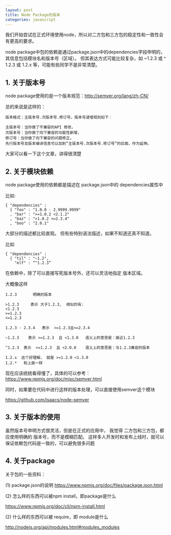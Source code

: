```yaml
---
layout: post
title: Node Package的版本
categories: javascript
---
```


我们开始尝试在正式环境使用node，所以对二方包和三方包的稳定性和一致性会有更高的要求。


node package中包的依赖是通过package.json中的dependencies字段申明的， 其信息包括模块名和版本号（区域）。
但其表达方式可能比较复杂，如  ~1.2.3 或  ^ 1.2.3 或 1.2.x 等，可能有些同学不是非常清楚。

## 1. 关于版本号

node package使用的是一个版本规范：http://semver.org/lang/zh-CN/

总的来说是这样的：

~~~
版本格式：主版本号.次版本号.修订号，版本号递增规则如下：

主版本号：当你做了不兼容的API 修改，
次版本号：当你做了向下兼容的功能性新增，
修订号：当你做了向下兼容的问题修正。
先行版本号及版本编译信息可以加到“主版本号.次版本号.修订号”的后面，作为延伸。
~~~

大家可以看一下这个文章，讲得很清楚


## 2. 关于模块依赖

 node package使用的依赖都是描述在 package.json中的 dependencies属性中

比如:

~~~
{ "dependencies" :
  { "foo" : "1.0.0 - 2.9999.9999"
  , "bar" : ">=1.0.2 <2.1.2"
  , "baz" : ">1.0.2 <=2.3.4"
  , "boo" : "2.0.1"
~~~


大部分的描述都比较直观。 但有些特别语法描述，如果不知道还真不知道。

比如

~~~
{ "dependencies" :
  { "til" : "~1.2", 
    "elf" : “^1.2.3”
~~~

在依赖中，除了可以直接写死版本号外，还可以灵活地指定 版本区域。  

大概像这样

~~~
1.2.3       明确的版本

>1.2.3     表示 大于1.2.3,  相似的有:
<1.2.3
>=1.2.3
<=1.2.3

1.2.3 - 2.3.4   表示  >=1.2.3且<=2.3.4

~1.2.3    表示 >=1.2.3  且 <1.3.0   语义上的意思是：接近1.2.3

^1.2.3  表示  >=1.2.3  且 <2.0.0    语义上的意思是：与1.2.3兼容的版本  

1.2.x  这个好理解， 就是 >=1.2.0 <1.3.0  
1.2.*   和上面一样
~~~

现在应该统统看得懂了，具体的可以参考：
https://www.npmjs.org/doc/misc/semver.html

同时，如果要在代码中进行这样的版本处理，可以直接使用semver这个模块

https://github.com/isaacs/node-semver

## 3. 关于版本的使用

虽然版本号申明方式很灵活，但是在正式的应用中， 我觉得 二方包和三方包，都应使用明确的 版本号，而不是模糊匹配。
这样多人开发时和发布上线时，就可以保证依赖包代码是一致的，可以避免很多问题

## 4. 关于package

关于包的一些资料：

(1) package.json的说明
https://www.npmjs.org/doc/files/package.json.html

(2) 怎么样的东西可以被npm install，即package是什么

https://www.npmjs.org/doc/cli/npm-install.html

(2) 什么样的东西可以被 require，即 module是什么

http://nodejs.org/api/modules.html#modules_modules




